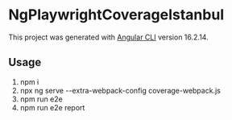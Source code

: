 # NgPlaywrightCoverageIstanbul

This project was generated with [Angular CLI](https://github.com/angular/angular-cli) version 16.2.14.

## Usage

1. npm i
1. npx ng serve --extra-webpack-config coverage-webpack.js
1. npm run e2e
1. npm run e2e report

